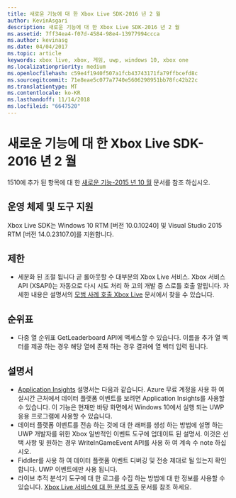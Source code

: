 ```yaml
---
title: 새로운 기능에 대 한 Xbox Live SDK-2016 년 2 월
author: KevinAsgari
description: 새로운 기능에 대 한 Xbox Live SDK-2016 년 2 월
ms.assetid: 7ff34ea4-f07d-4584-98e4-13977994ccca
ms.author: kevinasg
ms.date: 04/04/2017
ms.topic: article
keywords: xbox live, xbox, 게임, uwp, windows 10, xbox one
ms.localizationpriority: medium
ms.openlocfilehash: c59e4f1940f507a1fcb43743171fa79ffbcefd8c
ms.sourcegitcommit: 71e8eae5c077a7740e5606298951bb78fc42b22c
ms.translationtype: MT
ms.contentlocale: ko-KR
ms.lasthandoff: 11/14/2018
ms.locfileid: "6647520"
---
```

# <a name="whats-new-for-the-xbox-live-sdk---february-2016"></a>새로운 기능에 대 한 Xbox Live SDK-2016 년 2 월

1510에 추가 된 항목에 대 한 [새로운 기능-2015 년 10 월](1510-whats-new.md) 문서를 참조 하십시오.

## <a name="os-and-tool-support"></a>운영 체제 및 도구 지원
Xbox Live SDK는 Windows 10 RTM [버전 10.0.10240] 및 Visual Studio 2015 RTM [버전 14.0.23107.0]를 지원합니다.

## <a name="throttling"></a>제한
- 세분화 된 조절 됩니다 곧 롤아웃할 수 대부분의 Xbox Live 서비스.  Xbox 서비스 API (XSAPI)는 자동으로 다시 시도 처리 하 고의 개발 중 스로틀 호출 알립니다.  자세한 내용은 설명서의 [모범 사례 호출 Xbox Live](../using-xbox-live/best-practices/best-practices-for-calling-xbox-live.md) 문서에서 찾을 수 있습니다.

## <a name="leaderboards"></a>순위표
- 다중 열 순위표 GetLeaderboard API에 액세스할 수 있습니다. 이름을 추가 열 벡터를 제공 하는 경우 해당 열에 존재 하는 경우 결과에 열 벡터 입력 됩니다.

## <a name="documentation"></a>설명서
- [Application Insights](https://developer.microsoft.com/en-us/games/xbox/docs/xboxlive/xbox-live-partners/event-driven-data-platform/application-insights) 설명서는 다음과 같습니다.  Azure 무료 계정을 사용 하 여 실시간 근처에서 데이터 플랫폼 이벤트를 보려면 Application Insights를 사용할 수 있습니다.  이 기능은 현재만 바탕 화면에서 Windows 10에서 실행 되는 UWP 응용 프로그램에 사용할 수 있습니다.
- 데이터 플랫폼 이벤트를 전송 하는 것에 대 한 래퍼를 생성 하는 방법에 설명 하는 UWP 개발자를 위한 Xbox 일반적인 이벤트 도구에 업데이트 된 설명서.  이것은 선택 사항 및 원하는 경우 WriteInGameEvent API를 사용 하 여 계속 수 note 하십시오.
- Fiddler를 사용 하 여 데이터 플랫폼 이벤트 디버깅 및 전송 제대로 될 있는지 확인 합니다.  UWP 이벤트에만 사용 됩니다.
- 라이브 추적 분석기 도구에 대 한 로그를 수집 하는 방법에 대 한 정보를 사용할 수 있습니다.  [Xbox Live 서비스에 대 한 분석 호출](../tools/analyze-service-calls.md) 문서를 참조 하세요.
